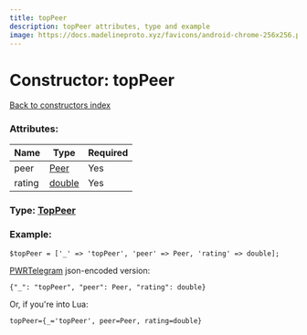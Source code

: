 ```yaml
---
title: topPeer
description: topPeer attributes, type and example
image: https://docs.madelineproto.xyz/favicons/android-chrome-256x256.png
---
```

# Constructor: topPeer  
[Back to constructors index](index.md)



### Attributes:

| Name     |    Type       | Required |
|----------|---------------|----------|
|peer|[Peer](../types/Peer.md) | Yes|
|rating|[double](../types/double.md) | Yes|



### Type: [TopPeer](../types/TopPeer.md)


### Example:

```
$topPeer = ['_' => 'topPeer', 'peer' => Peer, 'rating' => double];
```  

[PWRTelegram](https://pwrtelegram.xyz) json-encoded version:

```
{"_": "topPeer", "peer": Peer, "rating": double}
```


Or, if you're into Lua:  


```
topPeer={_='topPeer', peer=Peer, rating=double}

```


